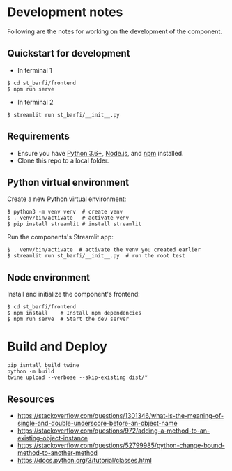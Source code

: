 # Development notes

Following are the notes for working on the development of the component.

## Quickstart for development

- In terminal 1
```shell
$ cd st_barfi/frontend
$ npm run serve
```

- In terminal 2
```shell
$ streamlit run st_barfi/__init__.py 
```

## Requirements

- Ensure you have [Python 3.6+](https://www.python.org/downloads/), [Node.js](https://nodejs.org), and [npm](https://docs.npmjs.com/downloading-and-installing-node-js-and-npm) installed.
- Clone this repo to a local folder.

## Python virtual environment

Create a new Python virtual environment:

```shell
$ python3 -m venv venv  # create venv
$ . venv/bin/activate   # activate venv
$ pip install streamlit # install streamlit
```

Run the components's Streamlit app:

```shell
$ . venv/bin/activate  # activate the venv you created earlier
$ streamlit run st_barfi/__init__.py  # run the root test
```

## Node environment

Install and initialize the component's frontend:

```shell
$ cd st_barfi/frontend
$ npm install    # Install npm dependencies
$ npm run serve  # Start the dev server
```

# Build and Deploy

```shell
pip isntall build twine
python -m build 
twine upload --verbose --skip-existing dist/*
```

## Resources

- https://stackoverflow.com/questions/1301346/what-is-the-meaning-of-single-and-double-underscore-before-an-object-name
- https://stackoverflow.com/questions/972/adding-a-method-to-an-existing-object-instance
- https://stackoverflow.com/questions/52799985/python-change-bound-method-to-another-method
- https://docs.python.org/3/tutorial/classes.html